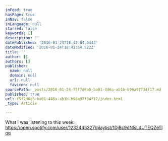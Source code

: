 ```yaml
---
inFeed: true
hasPage: true
inNav: false
inLanguage: null
starred: false
keywords: []
description: ''
datePublished: '2016-01-24T18:42:04.044Z'
dateModified: '2016-01-24T18:41:54.522Z'
title: ''
author: []
authors: []
publisher:
  name: null
  domain: null
  url: null
  favicon: null
sourcePath: _posts/2016-01-24-f5f7d6a5-ba01-446a-ab1b-b96a97f34f17.md
published: true
url: f5f7d6a5-ba01-446a-ab1b-b96a97f34f17/index.html
_type: Article

---
```

What I was listening to this week: https://open.spotify.com/user/1232445327/playlist/1DjBc9dNlsLdUTEQZeTlqq